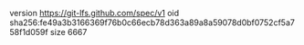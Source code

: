 version https://git-lfs.github.com/spec/v1
oid sha256:fe49a3b3166369f76b0c66ecb78d363a89a8a59078d0bf0752cf5a758f1d059f
size 6667
